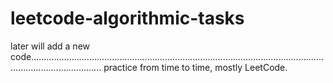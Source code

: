 # leetcode-algorithmic-tasks

later will add a new code........................................................................................................................................................
practice from time to time,
mostly LeetCode.


